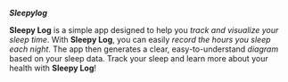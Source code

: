 ***Sleepylog***

**Sleepy Log** is a simple app designed to help you *track and visualize your sleep time*. 
With **Sleepy Log**, you can easily *record the hours you sleep each night*. The app then 
generates a clear, easy-to-understand *diagram* based on your sleep data. Track your sleep 
and learn more about your health with **Sleepy Log**!